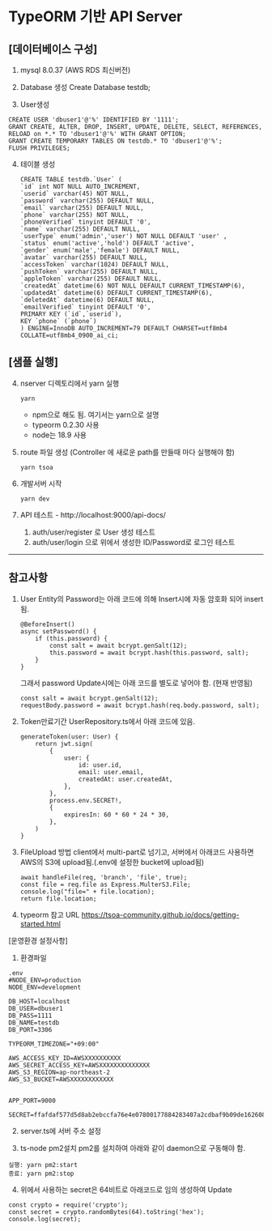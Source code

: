 # TypeORM 기반 API Server

## [데이터베이스 구성]
1. mysql 8.0.37 (AWS RDS 최신버전)

2. Database 생성
Create Database testdb;

3. User생성
```
CREATE USER 'dbuser1'@'%' IDENTIFIED BY '1111';
GRANT CREATE, ALTER, DROP, INSERT, UPDATE, DELETE, SELECT, REFERENCES, RELOAD on *.* TO 'dbuser1'@'%' WITH GRANT OPTION;
GRANT CREATE TEMPORARY TABLES ON testdb.* TO 'dbuser1'@'%';
FLUSH PRIVILEGES;
```

4. 테이블 생성
    ```
    CREATE TABLE testdb.`User` (
    `id` int NOT NULL AUTO_INCREMENT,
    `userid` varchar(45) NOT NULL,
    `password` varchar(255) DEFAULT NULL,
    `email` varchar(255) DEFAULT NULL,
    `phone` varchar(255) NOT NULL,
    `phoneVerified` tinyint DEFAULT '0',
    `name` varchar(255) DEFAULT NULL,
    `userType` enum('admin','user') NOT NULL DEFAULT 'user' ,
    `status` enum('active','hold') DEFAULT 'active',
    `gender` enum('male','female') DEFAULT NULL,
    `avatar` varchar(255) DEFAULT NULL,
    `accessToken` varchar(1024) DEFAULT NULL,
    `pushToken` varchar(255) DEFAULT NULL,
    `appleToken` varchar(255) DEFAULT NULL,
    `createdAt` datetime(6) NOT NULL DEFAULT CURRENT_TIMESTAMP(6),
    `updatedAt` datetime(6) DEFAULT CURRENT_TIMESTAMP(6),
    `deletedAt` datetime(6) DEFAULT NULL,
    `emailVerified` tinyint DEFAULT '0',
    PRIMARY KEY (`id`,`userid`),
    KEY `phone` (`phone`)
    ) ENGINE=InnoDB AUTO_INCREMENT=79 DEFAULT CHARSET=utf8mb4 COLLATE=utf8mb4_0900_ai_ci;
    ```
## [샘플 실행]
4. nserver 디렉토리에서 yarn 실행
    ```
    yarn
    ```
    - npm으로 해도 됨. 여기서는 yarn으로 설명
    - typeorm 0.2.30 사용
    - node는 18.9 사용

5. route 파일 생성 (Controller 에 새로운 path를 만들때 마다 실행해야 함)
    ```
    yarn tsoa
    ```
6. 개발서버 시작
    ```
    yarn dev
    ```    


7. API 테스트 - http://localhost:9000/api-docs/ 
    1. auth/user/register 로 User 생성 테스트
    2. auth/user/login 으로 위에서 생성한 ID/Password로 로그인 테스트
---

## 참고사항

1. User Entity의 Password는 아래 코드에 의해 Insert시에 자동 암호화 되어 insert됨.
    ```
	@BeforeInsert()
    async setPassword() {
        if (this.password) {
            const salt = await bcrypt.genSalt(12);
            this.password = await bcrypt.hash(this.password, salt);
        }
    }
    ```
    그래서 password Update시에는 아래 코드를 별도로 넣어야 함. (현재 반영됨)
    ```
  	const salt = await bcrypt.genSalt(12);
  	requestBody.password = await bcrypt.hash(req.body.password, salt);
    ```

3. Token만료기간
UserRepository.ts에서 아래 코드에 있음.
    ```
    generateToken(user: User) {
        return jwt.sign(
            {
                user: {
                    id: user.id,
                    email: user.email,
                    createdAt: user.createdAt,
                },
            },
            process.env.SECRET!,
            {
                expiresIn: 60 * 60 * 24 * 30,
            },
        )
    }
    ```
2. FileUpload 방법
client에서 multi-part로 넘기고, 서버에서 아래코드 사용하면 AWS의 S3에 upload됨.(.env에 설정한 bucket에 upload됨)
    ```
    await handleFile(req, 'branch', 'file', true);
    const file = req.file as Express.MulterS3.File;
    console.log("file=" + file.location);
    return file.location;
    ```
3. typeorm 참고 URL
https://tsoa-community.github.io/docs/getting-started.html


[운영환경 설정사항]
1. 환경파일
``` 
.env
#NODE_ENV=production
NODE_ENV=development

DB_HOST=localhost
DB_USER=dbuser1
DB_PASS=1111
DB_NAME=testdb
DB_PORT=3306

TYPEORM_TIMEZONE="+09:00"

AWS_ACCESS_KEY_ID=AWSXXXXXXXXXX
AWS_SECRET_ACCESS_KEY=AWSXXXXXXXXXXXXXX
AWS_S3_REGION=ap-northeast-2
AWS_S3_BUCKET=AWSXXXXXXXXXXXX


APP_PORT=9000

SECRET=ffafdaf577d5d8ab2ebccfa76e4e07800177884283407a2cdbaf9b09de162608a59fdb2d4157ec1259be99cb76a88ba89e0f151803e0dd7d79a3305cb455f25b
```

2. server.ts에 서버 주소 설정

3. ts-node pm2설치
pm2를 설치하여 아래와 같이 daemon으로 구동해야 함.
```
실행: yarn pm2:start
종료: yarn pm2:stop
```
4. 위에서 사용하는 secret은 64비트로 아래코드로 임의 생성하여 Update
```
const crypto = require('crypto');
const secret = crypto.randomBytes(64).toString('hex');
console.log(secret);
```
